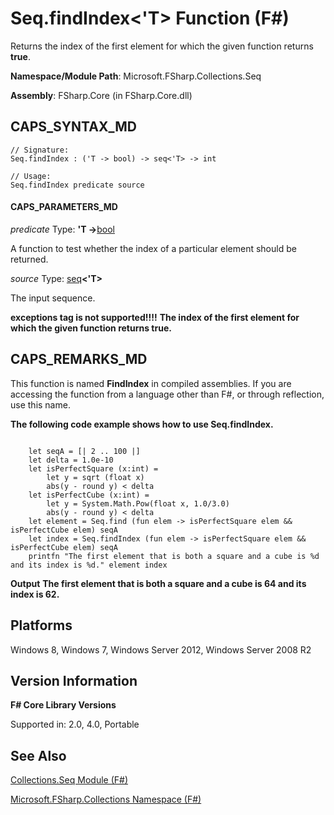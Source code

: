 # Seq.findIndex<'T> Function (F#)

Returns the index of the first element for which the given function returns **true**.

**Namespace/Module Path**: Microsoft.FSharp.Collections.Seq

**Assembly**: FSharp.Core (in FSharp.Core.dll)


## CAPS_SYNTAX_MD

```
// Signature:
Seq.findIndex : ('T -> bool) -> seq<'T> -> int

// Usage:
Seq.findIndex predicate source
```

#### CAPS_PARAMETERS_MD
*predicate*
Type: **'T -&gt;**[bool](http://msdn.microsoft.com/en-us/library/89c0cf9c-49ce-4207-a3be-555851a67dd5)


A function to test whether the index of a particular element should be returned.


*source*
Type: [seq](http://msdn.microsoft.com/en-us/library/2f0c87c6-8a0d-4d33-92a6-10d1d037ce75)**&lt;'T&gt;**


The input sequence.



**exceptions tag is not supported!!!!**
**The index of the first element for which the given function returns true.**
## CAPS_REMARKS_MD
This function is named **FindIndex** in compiled assemblies. If you are accessing the function from a language other than F#, or through reflection, use this name.

**The following code example shows how to use Seq.findIndex.**
```

    let seqA = [| 2 .. 100 |]
    let delta = 1.0e-10
    let isPerfectSquare (x:int) =
        let y = sqrt (float x)
        abs(y - round y) < delta
    let isPerfectCube (x:int) =
        let y = System.Math.Pow(float x, 1.0/3.0)
        abs(y - round y) < delta
    let element = Seq.find (fun elem -> isPerfectSquare elem && isPerfectCube elem) seqA
    let index = Seq.findIndex (fun elem -> isPerfectSquare elem && isPerfectCube elem) seqA
    printfn "The first element that is both a square and a cube is %d and its index is %d." element index
```

**Output**
**The first element that is both a square and a cube is 64 and its index is 62.**
## Platforms
Windows 8, Windows 7, Windows Server 2012, Windows Server 2008 R2


## Version Information
**F# Core Library Versions**

Supported in: 2.0, 4.0, Portable




## See Also
[Collections.Seq Module &#40;F&#35;&#41;](Collections.Seq+Module+%28F%23%29.md)

[Microsoft.FSharp.Collections Namespace &#40;F&#35;&#41;](Microsoft.FSharp.Collections+Namespace+%28F%23%29.md)

